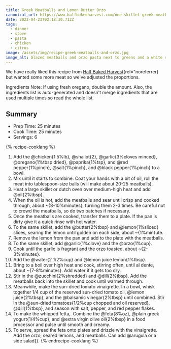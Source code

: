 ```yaml
---
title: Greek Meatballs and Lemon Butter Orzo
canonical_url: https://www.halfbakedharvest.com/one-skillet-greek-meatballs-and-lemon-butter-orzo/
date: 2022-04-23T02:18:30.712Z
tags:
  - dinner
  - stove
  - pasta
  - chicken
  - citrus
image: /assets/img/recipe-greek-meatballs-and-orzo.jpg
image_alt: Glazed meatballs and orzo pasta next to greens and a white spread with balsamic tomato dressing
---
```


We have really liked this recipe from [Half Baked Harvest](https://www.halfbakedharvest.com/one-skillet-greek-meatballs-and-lemon-butter-orzo/){rel="noreferrer} but wanted some more meat so we've adjusted the proportions.

Ingredients Note: If using fresh oregano, double the amount. Also, the ingredients list is auto-generated and doesn't merge ingredients that are used multiple times so read the whole list.

## Summary

- Prep Time: 25 minutes
- Cook Time: 25 minutes
- Servings: 6

{% recipe-cooklang %}

1. Add the @chicken{1.5%lb}, @shallot{2}, @garlic{3%cloves minced}, @oregano{1%tbsp dried}, @paprika{1%tsp}, and @red pepper{1%pinch}, @salt{1%pinch}, and @black pepper{1%pinch} to a bowl.
1. Mix until it starts to combine. Coat your hands with a bit of oil, roll the meat into tablespoon-size balls (will make about 20-25 meatballs).
1. Heat a large skillet or dutch oven over medium-high heat and add @oil{2%tbsp}.
1. When the oil is hot, add the meatballs and sear until crisp and cooked through, about ~{8-10%minutes}, turning them 2-3 times. Be careful not to crowd the meatballs, so do two batches if necessary.
1. Once the meatballs are cooked, transfer them to a plate. If the pan is dirty give it a quick rinse with hot water.
1. To the same skillet, add the @butter{2%tbsp} and @lemon{1%sliced} slices, searing the lemon until golden on each side, about ~{1%min}ute.
1. Remove the lemon from the pan and add to the plate with the meatballs.
1. To the same skillet, add @garlic{1%clove} and the @orzo{1%cup}.
1. Cook until the garlic is fragrant and the orzo toasted, about ~{2-3%minutes}.
1. Add the @water{2 1/2%cup} and @lemon juice lemon{1%tbsp}.
1. Bring to a boil over high heat and cook, stirring often, until al dente, about ~{7-8%minutes}. Add water if it gets too dry.
1. Stir in the @zucchini{2%shredded} and @dill{2%tbsp}. Add the meatballs back into the skillet and cook until warmed through.
1. Meanwhile, make the sun-dried tomato vinaigrette. In a bowl, whisk together 1/4 cup of the reserved sun-dried tomato oil, @lemon juice{2%tbsp}, and the @balsamic vinegar{2%tbsp} until combined. Stir in the @sun-dried tomatoes{1/2%cup chopped and oil reserved}, @dill{1%tbsp}, and season with salt, pepper, and red pepper flakes.
1. To make the whipped fetta,. Combine the @feta{8%oz}, @plain greek yogurt{1/4%cup}, and @extra virgin olive oil{2%tbsp} in a food processor and pulse until smooth and creamy.
1. To serve, spread the feta onto plates and drizzle with the vinaigrette. Add the orzo, seared lemons, and meatballs. Can add @arugula or a side salad{}.
{% endrecipe-cooklang %}
